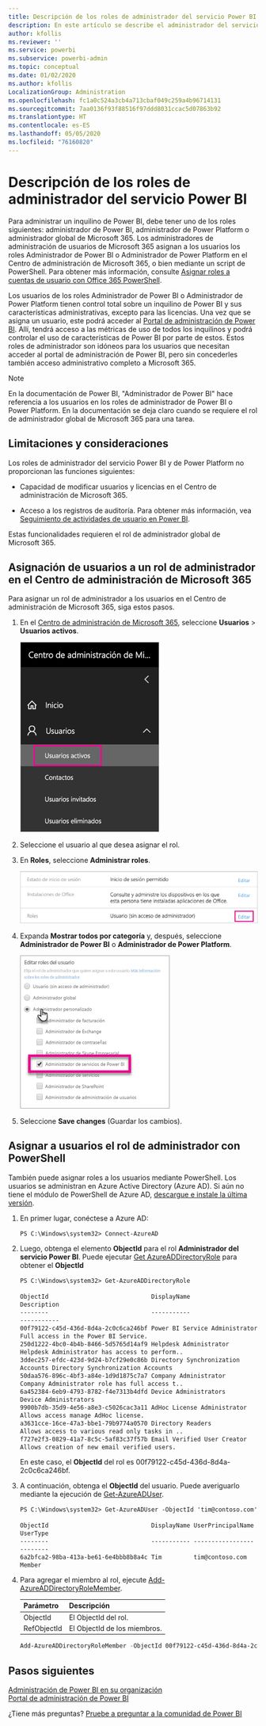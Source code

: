 ```yaml
---
title: Descripción de los roles de administrador del servicio Power BI
description: En este artículo se describe el administrador del servicio Power BI y los roles específicos que proporcionan privilegios de administrador.
author: kfollis
ms.reviewer: ''
ms.service: powerbi
ms.subservice: powerbi-admin
ms.topic: conceptual
ms.date: 01/02/2020
ms.author: kfollis
LocalizationGroup: Administration
ms.openlocfilehash: fc1a0c524a3cb4a713cbaf049c259a4b96714131
ms.sourcegitcommit: 7aa0136f93f88516f97ddd8031ccac5d07863b92
ms.translationtype: HT
ms.contentlocale: es-ES
ms.lasthandoff: 05/05/2020
ms.locfileid: "76160820"
---
```

# <a name="understanding-power-bi-service-administrator-roles"></a>Descripción de los roles de administrador del servicio Power BI

Para administrar un inquilino de Power BI, debe tener uno de los roles siguientes: administrador de Power BI, administrador de Power Platform o administrador global de Microsoft 365. Los administradores de administración de usuarios de Microsoft 365 asignan a los usuarios los roles Administrador de Power BI o Administrador de Power Platform en el Centro de administración de Microsoft 365, o bien mediante un script de PowerShell. Para obtener más información, consulte [Asignar roles a cuentas de usuario con Office 365 PowerShell](/office365/enterprise/powershell/assign-roles-to-user-accounts-with-office-365-powershell).

Los usuarios de los roles Administrador de Power BI o Administrador de Power Platform tienen control total sobre un inquilino de Power BI y sus características administrativas, excepto para las licencias. Una vez que se asigna un usuario, este podrá acceder al [Portal de administración de Power BI](service-admin-portal.md). Allí, tendrá acceso a las métricas de uso de todos los inquilinos y podrá controlar el uso de características de Power BI por parte de estos. Estos roles de administrador son idóneos para los usuarios que necesitan acceder al portal de administración de Power BI, pero sin concederles también acceso administrativo completo a Microsoft 365.

> [!NOTE]
> En la documentación de Power BI, "Administrador de Power BI" hace referencia a los usuarios en los roles de administrador de Power BI o Power Platform. En la documentación se deja claro cuando se requiere el rol de administrador global de Microsoft 365 para una tarea.

## <a name="limitations-and-considerations"></a>Limitaciones y consideraciones

Los roles de administrador del servicio Power BI y de Power Platform no proporcionan las funciones siguientes:

* Capacidad de modificar usuarios y licencias en el Centro de administración de Microsoft 365.

* Acceso a los registros de auditoría. Para obtener más información, vea [Seguimiento de actividades de usuario en Power BI](service-admin-auditing.md).

Estas funcionalidades requieren el rol de administrador global de Microsoft 365.

## <a name="assign-users-to-an-admin-role-in-the-microsoft-365-admin-center"></a>Asignación de usuarios a un rol de administrador en el Centro de administración de Microsoft 365

Para asignar un rol de administrador a los usuarios en el Centro de administración de Microsoft 365, siga estos pasos.

1. En el [Centro de administración de Microsoft 365](https://portal.office.com/adminportal/home#/homepage), seleccione **Usuarios** > **Usuarios activos**.

    ![Centro de administración de Microsoft 365](media/service-admin-role/powerbi-admin-users.png)

1. Seleccione el usuario al que desea asignar el rol.

1. En **Roles**, seleccione **Administrar roles**.

    ![Administrar roles](media/service-admin-role/powerbi-admin-edit-roles.png)

1. Expanda **Mostrar todos por categoría** y, después, seleccione **Administrador de Power BI** o **Administrador de Power Platform**.

    ![Selección del rol de administrador](media/service-admin-role/powerbi-admin-role.png)

1. Seleccione **Save changes** (Guardar los cambios).

## <a name="assign-users-to-the-admin-role-with-powershell"></a>Asignar a usuarios el rol de administrador con PowerShell

También puede asignar roles a los usuarios mediante PowerShell. Los usuarios se administran en Azure Active Directory (Azure AD). Si aún no tiene el módulo de PowerShell de Azure AD, [descargue e instale la última versión](https://www.powershellgallery.com/packages/AzureAD/).

1. En primer lugar, conéctese a Azure AD:
   ```
   PS C:\Windows\system32> Connect-AzureAD
   ```

1. Luego, obtenga el elemento **ObjectId** para el rol **Administrador del servicio Power BI**. Puede ejecutar [Get AzureADDirectoryRole](/powershell/module/azuread/get-azureaddirectoryrole) para obtener el **ObjectId**

    ```
    PS C:\Windows\system32> Get-AzureADDirectoryRole

    ObjectId                             DisplayName                        Description
    --------                             -----------                        -----------
    00f79122-c45d-436d-8d4a-2c0c6ca246bf Power BI Service Administrator     Full access in the Power BI Service.
    250d1222-4bc0-4b4b-8466-5d5765d14af9 Helpdesk Administrator             Helpdesk Administrator has access to perform..
    3ddec257-efdc-423d-9d24-b7cf29e0c86b Directory Synchronization Accounts Directory Synchronization Accounts
    50daa576-896c-4bf3-a84e-1d9d1875c7a7 Company Administrator              Company Administrator role has full access t..
    6a452384-6eb9-4793-8782-f4e7313b4dfd Device Administrators              Device Administrators
    9900b7db-35d9-4e56-a8e3-c5026cac3a11 AdHoc License Administrator        Allows access manage AdHoc license.
    a3631cce-16ce-47a3-bbe1-79b9774a0570 Directory Readers                  Allows access to various read only tasks in ..
    f727e2f3-0829-41a7-8c5c-5af83c37f57b Email Verified User Creator        Allows creation of new email verified users.
    ```

    En este caso, el **ObjectId** del rol es 00f79122-c45d-436d-8d4a-2c0c6ca246bf.

1. A continuación, obtenga el **ObjectId** del usuario. Puede averiguarlo mediante la ejecución de [Get-AzureADUser](/powershell/module/azuread/get-azureaduser).

    ```
    PS C:\Windows\system32> Get-AzureADUser -ObjectId 'tim@contoso.com'

    ObjectId                             DisplayName UserPrincipalName      UserType
    --------                             ----------- -----------------      --------
    6a2bfca2-98ba-413a-be61-6e4bbb8b8a4c Tim         tim@contoso.com        Member
    ```

1. Para agregar el miembro al rol, ejecute [Add-AzureADDirectoryRoleMember](/powershell/module/azuread/add-azureaddirectoryrolemember).

    | Parámetro | Descripción |
    | --- | --- |
    | ObjectId |El ObjectId del rol. |
    | RefObjectId |El ObjectId de los miembros. |

    ```powershell
    Add-AzureADDirectoryRoleMember -ObjectId 00f79122-c45d-436d-8d4a-2c0c6ca246bf -RefObjectId 6a2bfca2-98ba-413a-be61-6e4bbb8b8a4c
    ```

## <a name="next-steps"></a>Pasos siguientes

[Administración de Power BI en su organización](service-admin-administering-power-bi-in-your-organization.md)  
[Portal de administración de Power BI](service-admin-portal.md)  

¿Tiene más preguntas? [Pruebe a preguntar a la comunidad de Power BI](https://community.powerbi.com/)